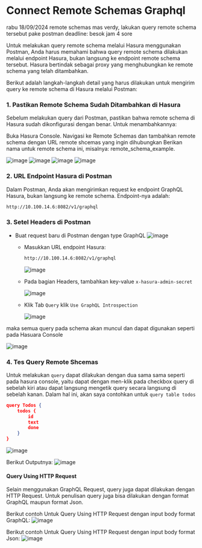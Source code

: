 # Connect Remote Schemas Graphql

rabu 18/09/2024
remote schemas mas verdy, lakukan query remote schema tersebut pake postman
deadline: besok jam 4 sore

Untuk melakukan query remote schema melalui Hasura menggunakan Postman, Anda harus memahami bahwa query remote schema dilakukan melalui endpoint Hasura, bukan langsung ke endpoint remote schema tersebut. Hasura bertindak sebagai proxy yang menghubungkan ke remote schema yang telah ditambahkan.

Berikut adalah langkah-langkah detail yang harus dilakukan untuk mengirim query ke remote schema di Hasura melalui Postman:

### 1. Pastikan Remote Schema Sudah Ditambahkan di Hasura
Sebelum melakukan query dari Postman, pastikan bahwa remote schema di Hasura sudah dikonfigurasi dengan benar. Untuk menambahkannya:

Buka Hasura Console.
Navigasi ke Remote Schemas dan tambahkan remote schema dengan URL remote shcemas yang ingin dihubungkan
Berikan nama untuk remote schema ini, misalnya: remote_schema_example.

![image](https://github.com/user-attachments/assets/08f6a45a-7f08-4577-ab08-173ef9080a95)
![image](https://github.com/user-attachments/assets/5f5cef13-f6d0-4d6a-a1f2-3c20cf510ab3)
![image](https://github.com/user-attachments/assets/b9e12f54-8b63-4dbd-925f-97cfb69f5d2a)
![image](https://github.com/user-attachments/assets/bc3cf647-82f7-4a75-90ae-27093cfc9eda)

### 2. URL Endpoint Hasura di Postman
Dalam Postman, Anda akan mengirimkan request ke endpoint GraphQL Hasura, bukan langsung ke remote schema. Endpoint-nya adalah:

```bash
http://10.100.14.6:8082/v1/graphql
```

### 3. Setel Headers di Postman
- Buat request baru di Postman dengan type GraphQL
![image](https://github.com/user-attachments/assets/1e93511c-8d5b-4aaf-b504-5114a41d4f51)

  - Masukkan URL endpoint Hasura:
  
    ```bash
    http://10.100.14.6:8082/v1/graphql
    ```
    ![image](https://github.com/user-attachments/assets/eb3c33f7-364c-4735-8c24-82f461eedabe)

  - Pada bagian Headers, tambahkan key-value `x-hasura-admin-secret`

    ![image](https://github.com/user-attachments/assets/83734c9c-442d-4d5b-958c-42e7777e81b2)

  - Klik Tab `Query` klik `Use GraphQL Introspection`

    ![image](https://github.com/user-attachments/assets/8b4944c3-6065-465c-8777-e76b6dc46644)

maka semua query pada schema akan muncul dan dapat digunakan seperti pada Hasuara Console

![image](https://github.com/user-attachments/assets/aec6e405-dc82-4fa2-bbc5-1d45a23b974f)


### 4. Tes Query Remote Shcemas
Untuk melakukan `query` dapat dilakukan dengan dua sama sama seperti pada hasura console, yaitu dapat dengan men-klik pada checkbox query di sebelah kiri atau dapat langsung mengetik query secara langsung di sebelah kanan.
Dalam hal ini, akan saya contohkan untuk `query table todos`

```json
query Todos {
    todos {
        id
        text
        done
    }
}
```
![image](https://github.com/user-attachments/assets/aa1b2738-c126-446c-acbc-d88b58a33fa1)

Berikut Outputnya:
![image](https://github.com/user-attachments/assets/1aa20e0a-9d33-4c54-84ec-7714ea06b51d)

#### Query Using HTTP Request
Selain menggunakan GraphQL Request, query juga dapat dilakukan dengan HTTP Request. Untuk penulisan query juga bisa dilakukan dengan format GraphQL maupun format Json.

Berikut contoh Untuk Query Using HTTP Request dengan input body format GraphQL:
![image](https://github.com/user-attachments/assets/783b3813-ece8-4515-993d-add6e10a25d2)

Berikut contoh Untuk Query Using HTTP Request dengan input body format Json:
![image](https://github.com/user-attachments/assets/0dcaaa1d-fac4-4dff-8fa9-dc7b0fe7ad78)


